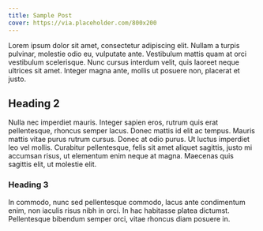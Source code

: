 ```yaml
---
title: Sample Post
cover: https://via.placeholder.com/800x200
---
```


Lorem ipsum dolor sit amet, consectetur adipiscing elit. Nullam a turpis pulvinar, molestie odio eu, vulputate ante. Vestibulum mattis quam at orci vestibulum scelerisque. Nunc cursus interdum velit, quis laoreet neque ultrices sit amet. Integer magna ante, mollis ut posuere non, placerat et justo.

## Heading 2

Nulla nec imperdiet mauris. Integer sapien eros, rutrum quis erat pellentesque, rhoncus semper lacus. Donec mattis id elit ac tempus. Mauris mattis vitae purus rutrum cursus. Donec at odio purus. Ut luctus imperdiet leo vel mollis. Curabitur pellentesque, felis sit amet aliquet sagittis, justo mi accumsan risus, ut elementum enim neque at magna. Maecenas quis sagittis elit, ut molestie elit.

### Heading 3

In commodo, nunc sed pellentesque commodo, lacus ante condimentum enim, non iaculis risus nibh in orci. In hac habitasse platea dictumst. Pellentesque bibendum semper orci, vitae rhoncus diam posuere in.
